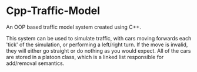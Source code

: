 # Cpp-Traffic-Model
An OOP based traffic model system created using C++. 

This system can be used to simulate traffic, with cars moving forwards each 'tick' of the simulation, or performing a left/right turn. If the move is invalid, they will either go straight or do nothing as you would expect. All of the cars are stored in a platoon class, which is a linked list responsible for add/removal semantics.
